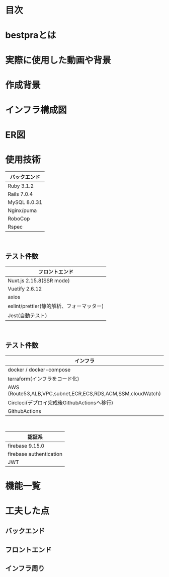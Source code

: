 # 目次

# bestpraとは

# 実際に使用した動画や背景

# 作成背景

# インフラ構成図

# ER図

# 使用技術
| バックエンド
----|
| Ruby 3.1.2 |
| Rails 7.0.4 |
| MySQL 8.0.31|
| Nginx/puma |
| RoboCop |
| Rspec |
<br />

## テスト件数


| フロントエンド
----|
| Nuxt.js 2.15.8(SSR mode)  |
| Vuetify 2.6.12 |
| axios |
| eslint/prettier(静的解析、フォーマッター) |
| Jest(自動テスト) |
<br />

## テスト件数


| インフラ
----|
| docker / docker-compose  |
| terraform(インフラをコード化) |
| AWS (Route53,ALB,VPC,subnet,ECR,ECS,RDS,ACM,SSM,cloudWatch) |
| Circleci(デプロイ完成後GithubActionsへ移行) |
| GithubActions |
<br />


| 認証系
----|
| firebase 9.15.0  |
| firebase authentication |
| JWT |


# 機能一覧

# 工夫した点
## バックエンド

## フロントエンド

## インフラ周り


<!--
ファイルの命名規則
・component   => PascalCase
・その他       => kebab-case
・DOM         => kebab-case
 -->